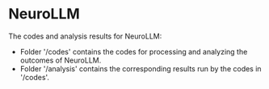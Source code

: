 # NeuroLLM
The codes and analysis results for NeuroLLM:
* Folder '/codes' contains the codes for processing and analyzing the outcomes of NeuroLLM.  
* Folder '/analysis' contains the corresponding results run by the codes in '/codes'.  

